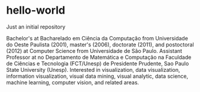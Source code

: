 # hello-world
Just an initial repository

Bachelor's at Bacharelado em Ciência da Computação from Universidade do Oeste Paulista (2001), master's (2006), doctorate (2011), and postoctoral (2012) at Computer Science from Universidade de São Paulo. Assistant Professor at no Departamento de Matemática e Computação na Faculdade de Ciências e Tecnologia (FCT/Unesp) de Presidente Prudente, Sao Paulo State University (Unesp). Interested in visualization, data visualization, information visualization, visual data mining, visual analytic,  data science, machine learning, computer vision, and related areas.
